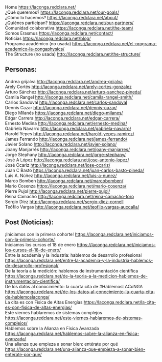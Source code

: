 Home https://laconga.redclara.net/  
¿Qué queremos? https://laconga.redclara.net/our-goals/  
¿Cómo lo hacemos? https://laconga.redclara.net/about/  
¿Quiénes participan? https://laconga.redclara.net/our-partners/  
Comunidad colaborativa https://laconga.redclara.net/the-team/  
Somos Erasmus https://laconga.redclara.net/contact/  
Noticias https://laconga.redclara.net/blog/  
Programa académico (no usada) https://laconga.redclara.net/el-programa-academico-la-congaphysics/  
The Structure (no usada) http://laconga.redclara.net/the-structure/  
## Personas:  
Andrea grijalva http://laconga.redclara.net/andrea-grijalva  
Arely Cortés http://laconga.redclara.net/arely-cortes-gonzalez  
Arturo Sánchez http://laconga.redclara.net/arturo-sanchez-pineda/  
Camila Rangel http://laconga.redclara.net/camila-rangel-smith/  
Carlos Sandoval http://laconga.redclara.net/carlos-sandoval  
Dennis Cazar http://laconga.redclara.net/dennis-cazar/  
Diego Milanés https://laconga.redclara.net/diego-milanes/  
Edgar Carrera http://laconga.redclara.net/edgar-carrera/  
Ernesto Medina http://laconga.redclara.net/ernesto-medina/  
Gabriela Navarro http://laconga.redclara.net/gabriela-navarro/  
Harold Yepes http://laconga.redclara.net/harold-yepes-ramirez/  
James Ferrando http://laconga.redclara.net/james-ferrando/  
Javier Solano http://laconga.redclara.net/javier-solano/  
Joany Manjarrés http://laconga.redclara.net/joany-manjarres/  
Jorge Stephany http://laconga.redclara.net/jorge-stephany/  
José A López http://laconga.redclara.net/jose-antonio-lopez/  
José Ocariz http://laconga.redclara.net/jose-ocariz/  
Juan C Basto https://laconga.redclara.net/juan-carlos-basto-pineda/  
Luis A. Núñez http://laconga.redclara.net/luis-a-nunez/  
Marco Bomben http://laconga.redclara.net/marcobomben/  
Mario Cosenza https://laconga.redclara.net/mario-cosenza/  
Pierre Pujol http://laconga.redclara.net/pierre-pujol/  
Reina Camacho http://laconga.redclara.net/reina-camacho-toro  
Sergio Díez http://laconga.redclara.net/sergio-diez-cornell  
Teófilo Vargas http://laconga.redclara.net/teofilo-vargas-auccalla/  
## Post (Noticias):  
¡Iniciamos con la primera cohorte! https://laconga.redclara.net/iniciamos-con-la-primera-cohorte/  
Iniciamos los cursos el 18 de enero https://laconga.redclara.net/iniciamos-los-cursos-el-18-de-enero/  
Entre la academia y la industria: hablemos de desarrollo profesional https://laconga.redclara.net/entre-la-academia-y-la-industria-hablemos-de-desarrollo-profesional/  
De la teoría a la medición: hablemos de instrumentación científica https://laconga.redclara.net/de-la-teoria-a-la-medicion-hablemos-de-instrumentacion-cientifica/  
De los datos al conocimiento: la cuarta cita de #HablemosLACoNGA https://laconga.redclara.net/de-los-datos-al-conocimiento-la-cuarta-cita-de-hablemoslaconga/  
La cita es con Física de Altas Energías https://laconga.redclara.net/la-cita-es-con-fisica-de-altas-energias/  
Este viernes hablaremos de sistemas complejos https://laconga.redclara.net/este-viernes-hablaremos-de-sistemas-complejos/  
Hablemos sobre la Alianza en Física Avanzada https://laconga.redclara.net/hablemos-sobre-la-alianza-en-fisica-avanzada/  
Una alianza que empieza a sonar bien: entérate por qué https://laconga.redclara.net/una-alianza-que-empieza-a-sonar-bien-enterate-por-que/
